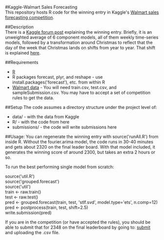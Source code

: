 #Kaggle-Walmart Sales Forecasting  
This repository hosts R code for the winning entry in Kaggle's [Walmart sales forecasting competition](http://www.kaggle.com/c/walmart-recruiting-store-sales-forecasting). 

##Description  
There is a [Kaggle forum post](http://www.kaggle.com/c/walmart-recruiting-store-sales-forecasting/forums/t/8023/thank-you-and-2-rank-model?page=2) explaining the winning entry. Briefly, it is an unweighted average of 6 component models, all of them weekly time-series models, followed by a transformation around Christmas to reflect that the day of the week that Christmas lands on shifts from year to year. That shift is explained [here](http://www.kaggle.com/c/walmart-recruiting-store-sales-forecasting/forums/t/8028/a-key-adjustment).

##Requirements
* [R](http://www.r-project.org/)
* R packages forecast, plyr, and reshape - use install.packages('forecast'), etc. from within R
* [Walmart data](http://www.kaggle.com/c/walmart-recruiting-store-sales-forecasting/data) - You will need train.csv, test.csv, and sampleSubmission.csv. You may have to accept a set of competition rules to get the data.

##Setup
The code assumes a directory structure under the project level of:  

* data/ - with the data from Kaggle  
* R/ - with the code from here  
* submissions/ - the code will write submissions here  

##Usage:
You can regenerate the winning entry with source('runAll.R') from inside R. Without the fourier.arima model, the code runs in 30-40 minutes and gets about 2320 on the final leader board. With that model included, it generates the winning score of around 2300, but takes an extra 2 hours or so.  

To run the best performing single model from scratch:  

   source('util.R')  
   source('grouped.forecast')  
   source('util')  
   train <- raw.train()  
   test <- raw.test()  
   pred <- grouped.forecast(train, test, 'stlf.svd', model.type='ets', n.comp=12)  
   pred <- postprocess(train, test, shift=2.5)  
   write.submission(pred)  

If you are in the competition (or have accepted the rules), you should be able to submit that for 2348 on the final leaderboard by going to: [submit](http://www.kaggle.com/c/walmart-recruiting-store-sales-forecasting/submissions/attach) and uploading the .csv file.
